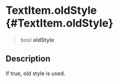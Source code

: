 TextItem.oldStyle {#TextItem.oldStyle}
=================

> bool **oldStyle**

Description
-----------

If true, old style is used.
